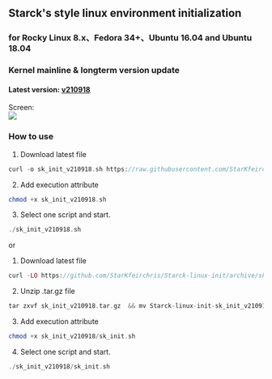Starck's style linux environment initialization
----------------------------------------------------------------

### for Rocky Linux 8.x、Fedora 34+、Ubuntu 16.04 and Ubuntu 18.04

### Kernel mainline & longterm version update

#### Latest version: [v210918](https://github.com/StarKfeirchris/Starck-linux-init/releases/tag/v210918)

Screen:  
![](https://i.imgur.com/HjKvwsq.png)

### How to use

1. Download latest file
```php
curl -o sk_init_v210918.sh https://raw.githubusercontent.com/StarKfeirchris/Starck-linux-init/master/sk_init.sh
```

2. Add execution attribute
```php
chmod +x sk_init_v210918.sh
```

3. Select one script and start.
```php
./sk_init_v210918.sh
```

or

1. Download latest file
```php
curl -LO https://github.com/StarKfeirchris/Starck-linux-init/archive/sk_init_v210918.tar.gz
```

2. Unzip .tar.gz file
```php
tar zxvf sk_init_v210918.tar.gz  && mv Starck-linux-init-sk_init_v210918 sk_init_v210918
```

3. Add execution attribute
```php
chmod +x sk_init_v210918/sk_init.sh
```

4. Select one script and start.
```php
./sk_init_v210918/sk_init.sh
```
